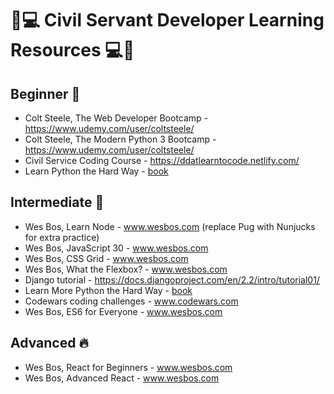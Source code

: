 
# 🔰💻 Civil Servant Developer Learning Resources 💻🔰

## Beginner 👶

* Colt Steele, The Web Developer Bootcamp - https://www.udemy.com/user/coltsteele/
* Colt Steele, The Modern Python 3 Bootcamp - https://www.udemy.com/user/coltsteele/
* Civil Service Coding Course - https://ddatlearntocode.netlify.com/
* Learn Python the Hard Way - [book](https://www.amazon.co.uk/Learn-Python-Hard-Way-Introduction/dp/0134692888/ref=pd_sim_14_2/259-2932589-9826438?_encoding=UTF8&pd_rd_i=0134692888&pd_rd_r=7e445ed2-9d27-4fe9-a993-b80baca3e763&pd_rd_w=CX9la&pd_rd_wg=Vdjwf&pf_rd_p=1b8636ae-4f21-4403-a813-e8849dd46de4&pf_rd_r=0KP9VXVBYZB1Y63ZMKA9&psc=1&refRID=0KP9VXVBYZB1Y63ZMKA9)

## Intermediate 👩

* Wes Bos, Learn Node - www.wesbos.com (replace Pug with Nunjucks for extra practice)
* Wes Bos, JavaScript 30 - www.wesbos.com
* Wes Bos, CSS Grid - www.wesbos.com
* Wes Bos, What the Flexbox? - www.wesbos.com
* Django tutorial - https://docs.djangoproject.com/en/2.2/intro/tutorial01/
* Learn More Python the Hard Way - [book](https://www.amazon.co.uk/Learn-More-Python-Hard-Way/dp/0134123484/ref=pd_bxgy_14_img_2/259-2932589-9826438?_encoding=UTF8&pd_rd_i=0134123484&pd_rd_r=2578a3af-cd09-472e-ab3c-a2d8b83d85df&pd_rd_w=6VY7l&pd_rd_wg=4Ie90&pf_rd_p=7a9d3b22-47b7-4932-be38-57f4219c3325&pf_rd_r=W7QGF06SKXHP5CJAFNXH&psc=1&refRID=W7QGF06SKXHP5CJAFNXH)
* Codewars coding challenges - www.codewars.com 
* Wes Bos, ES6 for Everyone - www.wesbos.com

## Advanced 🔥

* Wes Bos, React for Beginners - www.wesbos.com
* Wes Bos, Advanced React - www.wesbos.com

